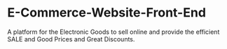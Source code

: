 # E-Commerce-Website-Front-End
A platform for the Electronic Goods to sell online and provide the efficient SALE  and Good Prices and Great Discounts.

